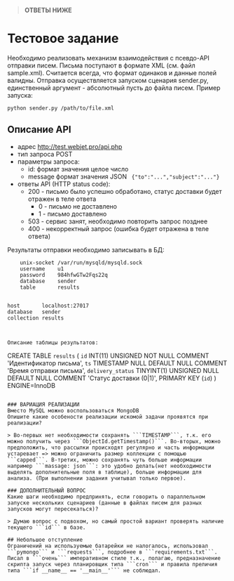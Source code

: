 >**ОТВЕТЫ НИЖЕ**  

# Тестовое задание

Необходимо реализовать механизм взаимодействия с псевдо-API отправки писем.
Письма поступают в формате XML (см. файл sample.xml). Считается всегда, что формат одинаков и данные полей валидны.
Отправка осуществляется запуском сценария sender.py, единственный аргумент - абсолютный пусть до файла писем.
Пример запуска: 

```python sender.py /path/to/file.xml```

## Описание API
* адрес http://test.webjet.pro/api.php
* тип запроса POST
* параметры запроса:
    * id: формат значения целое число
    * message формат значения JSON ``` {"to":"...","subject":"..."}```
* ответы API (HTTP status code):
    * 200 - письмо было успешно обработано, статус доставки будет отражен в теле ответа
        * 0 - письмо не доставлено
        * 1 - письмо доставлено
    * 503 - сервис занят, необходимо повторить запрос позднее
    * 400 - некорректный запрос (ошибка будет отражена в теле ответа)

Результаты отправки необходимо записывать в БД:
```
    unix-socket /var/run/mysqld/mysqld.sock
    username    u1
    password    984hfwGTw2Fqs22q
    database    sender
    table       results
```    
>```
    host       localhost:27017
    database   sender
    collection results
```  


Описание таблицы результатов:

```
CREATE TABLE `results` (
    `id`                INT(11) UNSIGNED    NOT NULL                    COMMENT 'Идентификатор письма',
    `ts`                TIMESTAMP           NULL        DEFAULT NULL    COMMENT 'Время отправки письма',
    `delivery_status`   TINYINT(1) UNSIGNED NULL        DEFAULT NULL    COMMENT 'Статус доставки (0|1)',
    PRIMARY KEY (`id`)
)
ENGINE=InnoDB
```

### ВАРИАЦИЯ РЕАЛИЗАЦИИ
Вместо MySQL можно воспользоваться MongoDB 
Опишите какие особености реализации искомой задачи проявятся при реализации?

> Во-первых нет необходимости сохранять ```TIMESTAMP```, т.к. его можно получить через ```ObjectId.getTimestamp()```. Во-вторых, можно предположить, что рассылки происходят регулярно и часть информации устаревает => можно ограничить размер коллекции с помощью ```capped```. В-третих, можно сохранять чуть больше информации например ```massage: json```: это удобно делать(нет необходимости выделять дополнительные поля в таблице), больше информации для анализа. (При выполнении задания учитывал только первое).  

### ДОПОЛНИТЕЛЬНЫЙ ВОПРОС
Какие шаги необходимо предпринять, если говорить о параллельном запуске нескольких сценариев (данные в файлах писем для разных запусков могут пересекаться)?

> Думаю вопрос с подвохом, но самый простой вариант проверять наличие текущего ```id``` в базе. 

## Небольшое отступление
Ограничений на используемые батарейки не налогалось, использовал ```pymongo``` и ```requests```, подробнее в ```requirements.txt```.
Писал в ```очень``` императивном стиле т.к., полагаю, предназначение скрипта запуск через планировщик типа ```cron``` и правила преличия типа ```if __name__ == '__main__'``` не соблюдал.

